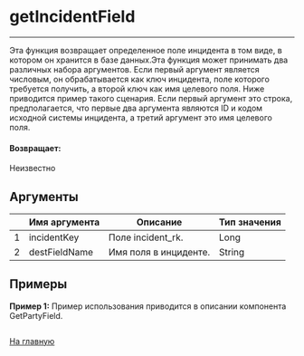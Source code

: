 # getIncidentField

---

Эта функция возвращает определенное поле инцидента в том виде, в котором он хранится в базе данных.Эта функция может принимать два различных набора аргументов. Если первый аргумент является числовым, он обрабатывается как ключ инцидента, поле которого требуется получить, а второй ключ как имя целевого поля. Ниже приводится пример такого сценария. Если первый аргумент это строка, предполагается, что первые два аргумента являются ID и кодом исходной системы инцидента, а третий аргумент это имя целевого поля.

#### Возвращает:

Неизвестно

## Аргументы

|  | Имя аргумента | Описание | Тип значения |
| --- | --- | --- | --- |
| 1 | incidentKey | Поле incident\_rk. | Long |
| 2 | destFieldName | Имя поля в инциденте. | String |

## Примеры

**Пример 1:** Пример использования приводится в описании компонента GetPartyField.
```xml

```



[На главную](./)